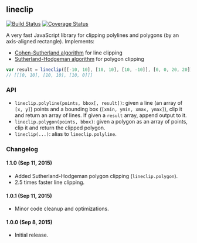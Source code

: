 ## lineclip

[![Build Status](https://travis-ci.org/mapbox/lineclip.svg?branch=master)](https://travis-ci.org/mapbox/lineclip)
[![Coverage Status](https://coveralls.io/repos/mapbox/lineclip/badge.svg?branch=master&service=github)](https://coveralls.io/github/mapbox/lineclip?branch=master)

A very fast JavaScript library for clipping polylines and polygons (by an axis-aligned rectangle). Implements:

- [Cohen-Sutherland algorithm](https://en.wikipedia.org/wiki/Cohen%E2%80%93Sutherland_algorithm) for line clipping
- [Sutherland-Hodgeman algorithm](https://en.wikipedia.org/wiki/Sutherland%E2%80%93Hodgman_algorithm) for polygon clipping

```js
var result = lineclip([[-10, 10], [10, 10], [10, -10]], [0, 0, 20, 20]);
// [[[0, 10], [10, 10], [10, 0]]]
```

### API

- `lineclip.polyline(points, bbox[, result])`:
given a line (an array of `[x, y]`) points and a bounding box (`[xmin, ymin, xmax, ymax]`),
clip it and return an array of lines. If given a `result` array, append output to it.
- `lineclip.polygon(points, bbox)`: given a polygon as an array of points, clip it and return the clipped polygon.
- `lineclip(...)`: alias to `lineclip.polyline`.

### Changelog

#### 1.1.0 (Sep 11, 2015)

- Added Sutherland-Hodgeman polygon clipping (`lineclip.polygon`).
- 2.5 times faster line clipping.

#### 1.0.1 (Sep 11, 2015)

- Minor code cleanup and optimizations.

#### 1.0.0 (Sep 8, 2015)

- Initial release.
